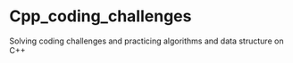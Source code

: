 # Cpp_coding_challenges
Solving coding challenges and practicing algorithms and data structure on C++
